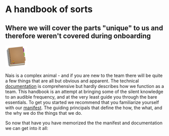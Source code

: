 
# A handbook of sorts

## Where we will cover the parts "unique" to us and therefore weren't covered during onboarding

<p align="left">
  <img width="70" height="70" src="assets/nais-handbook.png">
</p>

Nais is a complex animal - and if you are new to the team there will be quite a few things that are all but obvious and apparent.
The technical [documentation](https://doc.nais.io) is comprehensive but hardly describes how we function as a team.
This handbook is an attempt at bringing some of the silent knowledge to an audible frequency, and at the very least guide you through the bare essentials.
To get you started we recommend that you familiarize yourself with our [manifest](welcome/nais-manifest-eng.md).
The guiding principals that define the how, the what, and the why we do the things that we do. 

So now that have you have memorized the the manifest and documentation we can get into it all:

